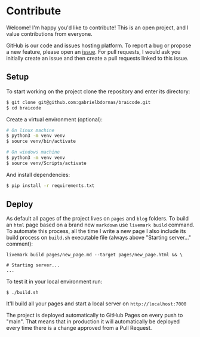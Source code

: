 # Contribute

Welcome! I'm happy you'd like to contribute! This is an open project, and I value contributions from everyone.

GitHub is our code and issues hosting platform. To report a bug or propose a new feature, please open an [issue](https://github.com/gabrielbdornas/braicode/issues). For pull requests, I would ask you initially create an issue and then create a pull requests linked to this issue.

## Setup

To start working on the project clone the repository and enter its directory:

```bash
$ git clone git@github.com:gabrielbdornas/braicode.git
$ cd braicode
```

Create a virtual environment (optional):

```bash
# On linux machine
$ python3 -m venv venv
$ source venv/bin/activate

# On windows machine
$ python3 -m venv venv
$ source venv/Scripts/activate
```

And install dependencies:

```bash task id=install
$ pip install -r requirements.txt
```

## Deploy

As default all pages of the project lives on `pages` and `blog` folders. To build an `html` page based on a brand new `markdown` use `livemark build` command. To automate this process, all the time I write a new page I also include its build process on `build.sh` executable file (always above "Starting server..." comment):

```
livemark build pages/new_page.md --target pages/new_page.html && \

# Starting server...
...
```

To test it in your local environment run:

```
$ ./build.sh
```

It'll build all your pages and start a local server on `http://localhost:7000`

The project is deployed automatically to GitHub Pages on every push to "main". That means that in production it will automatically be deployed every time there is a change approved from a Pull Request.